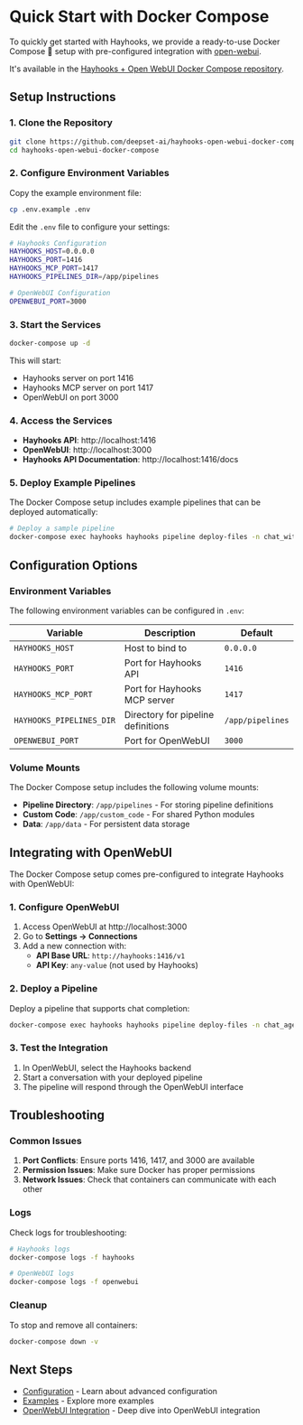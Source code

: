 # Quick Start with Docker Compose

To quickly get started with Hayhooks, we provide a ready-to-use Docker Compose 🐳 setup with pre-configured integration with [open-webui](https://openwebui.com/).

It's available in the [Hayhooks + Open WebUI Docker Compose repository](https://github.com/deepset-ai/hayhooks-open-webui-docker-compose).

## Setup Instructions

### 1. Clone the Repository

```bash
git clone https://github.com/deepset-ai/hayhooks-open-webui-docker-compose.git
cd hayhooks-open-webui-docker-compose
```

### 2. Configure Environment Variables

Copy the example environment file:

```bash
cp .env.example .env
```

Edit the `.env` file to configure your settings:

```bash
# Hayhooks Configuration
HAYHOOKS_HOST=0.0.0.0
HAYHOOKS_PORT=1416
HAYHOOKS_MCP_PORT=1417
HAYHOOKS_PIPELINES_DIR=/app/pipelines

# OpenWebUI Configuration
OPENWEBUI_PORT=3000
```

### 3. Start the Services

```bash
docker-compose up -d
```

This will start:
- Hayhooks server on port 1416
- Hayhooks MCP server on port 1417
- OpenWebUI on port 3000

### 4. Access the Services

- **Hayhooks API**: http://localhost:1416
- **OpenWebUI**: http://localhost:3000
- **Hayhooks API Documentation**: http://localhost:1416/docs

### 5. Deploy Example Pipelines

The Docker Compose setup includes example pipelines that can be deployed automatically:

```bash
# Deploy a sample pipeline
docker-compose exec hayhooks hayhooks pipeline deploy-files -n chat_with_website /app/examples/pipeline_wrappers/chat_with_website_streaming
```

## Configuration Options

### Environment Variables

The following environment variables can be configured in `.env`:

| Variable | Description | Default |
|----------|-------------|---------|
| `HAYHOOKS_HOST` | Host to bind to | `0.0.0.0` |
| `HAYHOOKS_PORT` | Port for Hayhooks API | `1416` |
| `HAYHOOKS_MCP_PORT` | Port for Hayhooks MCP server | `1417` |
| `HAYHOOKS_PIPELINES_DIR` | Directory for pipeline definitions | `/app/pipelines` |
| `OPENWEBUI_PORT` | Port for OpenWebUI | `3000` |

### Volume Mounts

The Docker Compose setup includes the following volume mounts:

- **Pipeline Directory**: `/app/pipelines` - For storing pipeline definitions
- **Custom Code**: `/app/custom_code` - For shared Python modules
- **Data**: `/app/data` - For persistent data storage

## Integrating with OpenWebUI

The Docker Compose setup comes pre-configured to integrate Hayhooks with OpenWebUI:

### 1. Configure OpenWebUI

1. Access OpenWebUI at http://localhost:3000
2. Go to **Settings → Connections**
3. Add a new connection with:
   - **API Base URL**: `http://hayhooks:1416/v1`
   - **API Key**: `any-value` (not used by Hayhooks)

### 2. Deploy a Pipeline

Deploy a pipeline that supports chat completion:

```bash
docker-compose exec hayhooks hayhooks pipeline deploy-files -n chat_agent /app/examples/pipeline_wrappers/open_webui_agent_events
```

### 3. Test the Integration

1. In OpenWebUI, select the Hayhooks backend
2. Start a conversation with your deployed pipeline
3. The pipeline will respond through the OpenWebUI interface

## Troubleshooting

### Common Issues

1. **Port Conflicts**: Ensure ports 1416, 1417, and 3000 are available
2. **Permission Issues**: Make sure Docker has proper permissions
3. **Network Issues**: Check that containers can communicate with each other

### Logs

Check logs for troubleshooting:

```bash
# Hayhooks logs
docker-compose logs -f hayhooks

# OpenWebUI logs
docker-compose logs -f openwebui
```

### Cleanup

To stop and remove all containers:

```bash
docker-compose down -v
```

## Next Steps

- [Configuration](../getting-started/configuration.md) - Learn about advanced configuration
- [Examples](../examples/overview.md) - Explore more examples
- [OpenWebUI Integration](../features/openwebui-integration.md) - Deep dive into OpenWebUI integration
